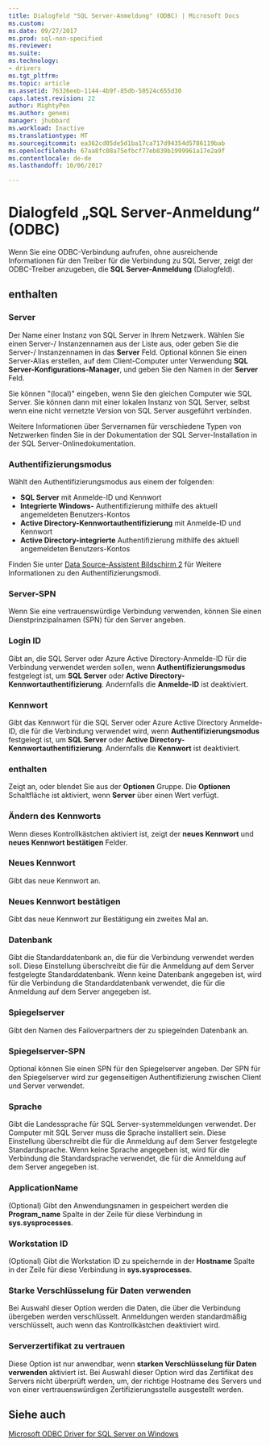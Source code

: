 ```yaml
---
title: Dialogfeld "SQL Server-Anmeldung" (ODBC) | Microsoft Docs
ms.custom: 
ms.date: 09/27/2017
ms.prod: sql-non-specified
ms.reviewer: 
ms.suite: 
ms.technology:
- drivers
ms.tgt_pltfrm: 
ms.topic: article
ms.assetid: 76326eeb-1144-4b9f-85db-50524c655d30
caps.latest.revision: 22
author: MightyPen
ms.author: genemi
manager: jhubbard
ms.workload: Inactive
ms.translationtype: MT
ms.sourcegitcommit: ea362cd05de5d1ba17ca717d94354d5786119bab
ms.openlocfilehash: 67aa8fc08a75efbcf77eb839b1999961a17e2a9f
ms.contentlocale: de-de
ms.lasthandoff: 10/06/2017

---
```

# <a name="sql-server-login-dialog-box-odbc"></a>Dialogfeld „SQL Server-Anmeldung“ (ODBC)

Wenn Sie eine ODBC-Verbindung aufrufen, ohne ausreichende Informationen für den Treiber für die Verbindung zu SQL Server, zeigt der ODBC-Treiber anzugeben, die **SQL Server-Anmeldung** (Dialogfeld).

## <a name="options"></a>enthalten

### <a name="server"></a>Server

Der Name einer Instanz von SQL Server in Ihrem Netzwerk. Wählen Sie einen Server-/ Instanzennamen aus der Liste aus, oder geben Sie die Server-/ Instanzennamen in das **Server** Feld. Optional können Sie einen Server-Alias erstellen, auf dem Client-Computer unter Verwendung **SQL Server-Konfigurations-Manager**, und geben Sie den Namen in der **Server** Feld.

Sie können "(local)" eingeben, wenn Sie den gleichen Computer wie SQL Server. Sie können dann mit einer lokalen Instanz von SQL Server, selbst wenn eine nicht vernetzte Version von SQL Server ausgeführt verbinden.

Weitere Informationen über Servernamen für verschiedene Typen von Netzwerken finden Sie in der Dokumentation der SQL Server-Installation in der SQL Server-Onlinedokumentation.

### <a name="authentication-mode"></a>Authentifizierungsmodus

Wählt den Authentifizierungsmodus aus einem der folgenden:
- **SQL Server** mit Anmelde-ID und Kennwort
- **Integrierte Windows-** Authentifizierung mithilfe des aktuell angemeldeten Benutzers-Kontos
- **Active Directory-Kennwortauthentifizierung** mit Anmelde-ID und Kennwort
- **Active Directory-integrierte** Authentifizierung mithilfe des aktuell angemeldeten Benutzers-Kontos

Finden Sie unter [Data Source-Assistent Bildschirm 2](../../../connect/odbc/windows/dsn-wizard-2.md) für Weitere Informationen zu den Authentifizierungsmodi.

### <a name="server-spn"></a>Server-SPN

Wenn Sie eine vertrauenswürdige Verbindung verwenden, können Sie einen Dienstprinzipalnamen (SPN) für den Server angeben.

### <a name="login-id"></a>Login ID

Gibt an, die SQL Server oder Azure Active Directory-Anmelde-ID für die Verbindung verwendet werden sollen, wenn **Authentifizierungsmodus** festgelegt ist, um **SQL Server** oder **Active Directory-Kennwortauthentifizierung**. Andernfalls die **Anmelde-ID** ist deaktiviert.

### <a name="password"></a>Kennwort

Gibt das Kennwort für die SQL Server oder Azure Active Directory Anmelde-ID, die für die Verbindung verwendet wird, wenn **Authentifizierungsmodus** festgelegt ist, um **SQL Server** oder **Active Directory-Kennwortauthentifizierung**. Andernfalls die **Kennwort** ist deaktiviert.

### <a name="options"></a>enthalten

Zeigt an, oder blendet Sie aus der **Optionen** Gruppe. Die **Optionen** Schaltfläche ist aktiviert, wenn **Server** über einen Wert verfügt.

### <a name="change-password"></a>Ändern des Kennworts

Wenn dieses Kontrollkästchen aktiviert ist, zeigt der **neues Kennwort** und **neues Kennwort bestätigen** Felder.

### <a name="new-password"></a>Neues Kennwort

Gibt das neue Kennwort an.

### <a name="confirm-new-password"></a>Neues Kennwort bestätigen

Gibt das neue Kennwort zur Bestätigung ein zweites Mal an.

### <a name="database"></a>Datenbank

Gibt die Standarddatenbank an, die für die Verbindung verwendet werden soll. Diese Einstellung überschreibt die für die Anmeldung auf dem Server festgelegte Standarddatenbank. Wenn keine Datenbank angegeben ist, wird für die Verbindung die Standarddatenbank verwendet, die für die Anmeldung auf dem Server angegeben ist.

### <a name="mirror-server"></a>Spiegelserver

Gibt den Namen des Failoverpartners der zu spiegelnden Datenbank an.

### <a name="mirror-spn"></a>Spiegelserver-SPN

Optional können Sie einen SPN für den Spiegelserver angeben. Der SPN für den Spiegelserver wird zur gegenseitigen Authentifizierung zwischen Client und Server verwendet.

### <a name="language"></a>Sprache

Gibt die Landessprache für SQL Server-systemmeldungen verwendet. Der Computer mit SQL Server muss die Sprache installiert sein. Diese Einstellung überschreibt die für die Anmeldung auf dem Server festgelegte Standardsprache. Wenn keine Sprache angegeben ist, wird für die Verbindung die Standardsprache verwendet, die für die Anmeldung auf dem Server angegeben ist.

### <a name="application-name"></a>ApplicationName

(Optional) Gibt den Anwendungsnamen in gespeichert werden die **Program_name** Spalte in der Zeile für diese Verbindung in **sys.sysprocesses**.

### <a name="workstation-id"></a>Workstation ID

(Optional) Gibt die Workstation ID zu speichernde in der **Hostname** Spalte in der Zeile für diese Verbindung in **sys.sysprocesses**.

### <a name="use-strong-encryption-for-data"></a>Starke Verschlüsselung für Daten verwenden

Bei Auswahl dieser Option werden die Daten, die über die Verbindung übergeben werden verschlüsselt. Anmeldungen werden standardmäßig verschlüsselt, auch wenn das Kontrollkästchen deaktiviert wird.

### <a name="trust-server-certificate"></a>Serverzertifikat zu vertrauen

Diese Option ist nur anwendbar, wenn **starken Verschlüsselung für Daten verwenden** aktiviert ist. Bei Auswahl dieser Option wird das Zertifikat des Servers nicht überprüft werden, um, der richtige Hostname des Servers und von einer vertrauenswürdigen Zertifizierungsstelle ausgestellt werden.

## <a name="see-also"></a>Siehe auch

[Microsoft ODBC Driver for SQL Server on Windows](../../../connect/odbc/windows/microsoft-odbc-driver-for-sql-server-on-windows.md)

